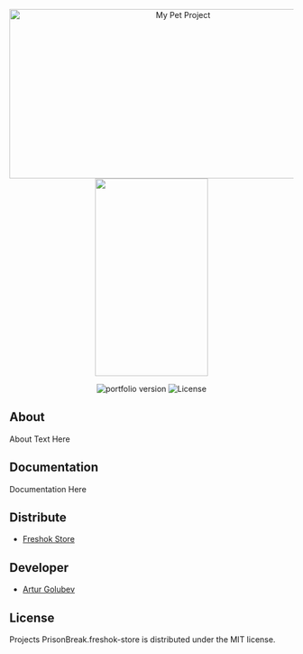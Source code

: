 <p align="center">
      <img src="https://i.ibb.co/BtCzJVc/freshok-store-preview.png" alt="My Pet Project" width="600" height="300">
       <img src="https://i.ibb.co/1ffsNRp/preview-freshok-store.png" width="200" height="350">
</p>

<p align="center">
   <img src="https://img.shields.io/badge/Version-v1.0(Alpha)-orange" alt="portfolio version">
   <img src="https://img.shields.io/badge/License-MIT-green" alt="License">
</p>

## About
 About Text Here

## Documentation
 Documentation Here

## Distribute
- [Freshok Store](prisonbreak8.github.io/freshok-store/)


## Developer
- [Artur Golubev](https://github.com/PrisonBreak8)

## License
 Projects PrisonBreak.freshok-store is distributed under the MIT license.
